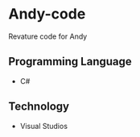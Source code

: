 # Andy-code

Revature code for Andy

## Programming Language

- C#

## Technology

- Visual Studios
